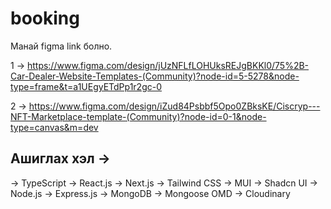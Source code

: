# booking

Манай figma link болно.

1 -> https://www.figma.com/design/jUzNFLfLOHUksREJgBKKl0/75%2B-Car-Dealer-Website-Templates-(Community)?node-id=5-5278&node-type=frame&t=a1UEgyETdPp1r2gc-0

2 -> https://www.figma.com/design/iZud84Psbbf5Opo0ZBksKE/Ciscryp---NFT-Marketplace-template-(Community)?node-id=0-1&node-type=canvas&m=dev

## Ашиглах хэл ->

-> TypeScript
-> React.js
-> Next.js
-> Tailwind CSS
-> MUI
-> Shadcn UI
-> Node.js
-> Express.js
-> MongoDB
-> Mongoose OMD
-> Cloudinary
